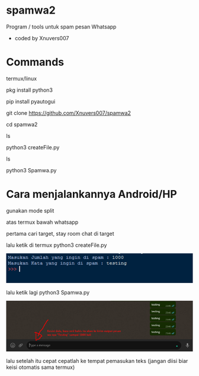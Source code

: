 # spamwa2
Program / tools untuk spam pesan Whatsapp
- coded by Xnuvers007

# Commands

termux/linux

pkg install python3

pip install pyautogui

git clone https://github.com/Xnuvers007/spamwa2

cd spamwa2

ls

python3 createFile.py

ls

python3 Spamwa.py

# Cara menjalankannya Android/HP

gunakan mode split

atas termux bawah whatsapp

pertama cari target, stay room chat di target

lalu ketik di termux python3 createFile.py

![createFile.py](https://github.com/Xnuvers007/spamwa2/blob/main/Screenshot_1.png "createFile.py")

lalu ketik lagi python3 Spamwa.py

![Spamwa.py](https://github.com/Xnuvers007/spamwa2/blob/main/Screenshot_2.png "Spamwa.py")

lalu setelah itu cepat cepatlah ke tempat pemasukan teks (jangan diisi biar keisi otomatis sama termux)
